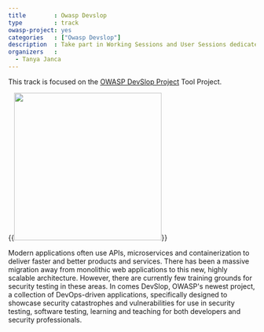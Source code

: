 ```yaml
---
title        : Owasp Devslop
type         : track
owasp-project: yes
categories   : ["Owasp Devslop"]
description  : Take part in Working Sessions and User Sessions dedicate to OWASP’s newest project, a collection of DevOps-driven applications, specifically designed to showcase security catastrophes and vulnerabilities
organizers   :
  - Tanya Janca
---
```


This track is focused on the [OWASP DevSlop Project](https://www.owasp.org/index.php/OWASP_DevSlop_Project) Tool Project.

{{<img src="https://www.owasp.org/images/thumb/c/c1/DevSlop_Logo.jpg/630px-DevSlop_Logo.jpg"
       width="300" >}}

Modern applications often use APIs, microservices and containerization to deliver faster and better products and services.   There has been a massive migration away from monolithic web applications to this new, highly scalable architecture.  However, there are currently few training grounds for security testing in these areas. In comes DevSlop, OWASP's newest project, a collection of DevOps-driven applications, specifically designed to showcase security catastrophes and vulnerabilities for use in security testing, software testing, learning and teaching for both developers and security professionals.
